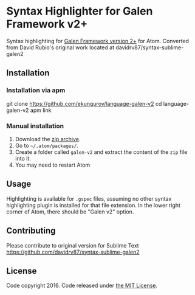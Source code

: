 # Syntax Highlighter for Galen Framework v2+

Syntax highlighting for [Galen Framework version 2+][galen] for Atom.
Converted from David Rubio's original work located at davidrv87/syntax-sublime-galen2

## Installation

### Installation via apm

git clone https://github.com/ekungurov/language-galen-v2
cd language-galen-v2
apm link

### Manual installation

1. Download the [zip archive][zip].
2. Go to `~/.atom/packages/`.
3. Create a folder called `galen-v2` and extract the content of the `zip` file into it.
4. You may need to restart Atom

## Usage

Highlighting is available for `.gspec` files, assuming no other syntax highlighting plugin is installed for that file extension. In the lower right corner of Atom, there should be "Galen v2" option. 

## Contributing

Please contribute to original version for Sublime Text
https://github.com/davidrv87/syntax-sublime-galen2

## License

Code copyright 2016. Code released under [the MIT License][license].

[galen]: http://galenframework.com
[repository]: https://github.com/ekungurov/language-galen-v2
[zip]: https://github.com/ekungurov/language-galen-v2/archive/master.zip
[license]: https://github.com/ekungurov/language-galen-v2/blob/master/LICENSE
